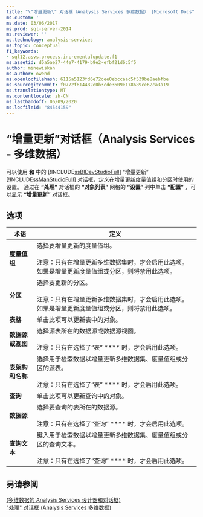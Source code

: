 ```yaml
---
title: "\"增量更新\" 对话框（Analysis Services 多维数据） |Microsoft Docs"
ms.custom: ''
ms.date: 03/06/2017
ms.prod: sql-server-2014
ms.reviewer: ''
ms.technology: analysis-services
ms.topic: conceptual
f1_keywords:
- sql12.asvs.process.incrementalupdate.f1
ms.assetid: d5a5ae27-44e7-4179-b9e2-efbf21d6c5f5
author: minewiskan
ms.author: owend
ms.openlocfilehash: 6115a5123fd6e72cee0ebccaac5f539be8aebfbe
ms.sourcegitcommit: f0772f614482e0b3cde3609e178689ce62ca3a19
ms.translationtype: MT
ms.contentlocale: zh-CN
ms.lasthandoff: 06/09/2020
ms.locfileid: "84544159"
---
```

# <a name="incremental-update-dialog-box-analysis-services---multidimensional-data"></a>“增量更新”对话框（Analysis Services - 多维数据）
  可以使用 **和** 中的 [!INCLUDE[ssBIDevStudioFull](../includes/ssbidevstudiofull-md.md)] “增量更新” [!INCLUDE[ssManStudioFull](../includes/ssmanstudiofull-md.md)] 对话框，定义在增量更新度量值组和分区时使用的设置。 通过在 **“处理”** 对话框的 **“对象列表”** 网格的 **“设置”** 列中单击 **“配置”** ，可以显示 **“增量更新”** 对话框。  
  
## <a name="options"></a>选项  
  
|术语|定义|  
|----------|----------------|  
|**度量值组**|选择要增量更新的度量值组。<br /><br /> 注意：只有在增量更新多维数据集时，才会启用此选项。 如果是增量更新度量值组或分区，则将禁用此选项。|  
|**分区**|选择要更新的分区。<br /><br /> 注意：只有在增量更新多维数据集时，才会启用此选项。 如果是增量更新度量值组或分区，则将禁用此选项。|  
|**表格**|单击此项可以更新表中的对象。|  
|**数据源或视图**|选择源表所在的数据源或数据源视图。<br /><br /> 注意：只有在选择了“表” **** 时，才会启用此选项。|  
|**表架构和名称**|选择用于检索数据以增量更新多维数据集、度量值组或分区的源表。<br /><br /> 注意：只有在选择了“表” **** 时，才会启用此选项。|  
|**查询**|单击此项可以更新查询中的对象。|  
|**数据源**|选择要查询的表所在的数据源。<br /><br /> 注意：只有在选择了“查询” **** 时，才会启用此选项。|  
|**查询文本**|键入用于检索数据以增量更新多维数据集、度量值组或分区的查询文本。<br /><br /> 注意：只有在选择了“查询” **** 时，才会启用此选项。|  
  
## <a name="see-also"></a>另请参阅  
 [&#40;多维数据的 Analysis Services 设计器和对话框&#41;](analysis-services-designers-and-dialog-boxes-multidimensional-data.md)   
 ["处理" 对话框 &#40;Analysis Services 多维数据&#41;](process-dialog-box-analysis-services-multidimensional-data.md)  
  
  
